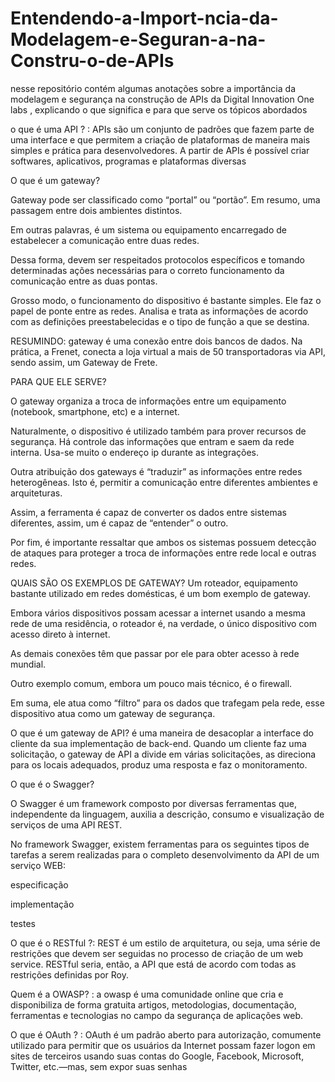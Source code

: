 # Entendendo-a-Import-ncia-da-Modelagem-e-Seguran-a-na-Constru-o-de-APIs
nesse repositório contém algumas anotações sobre a  importância da modelagem e segurança na construção de APIs da Digital Innovation One labs  , explicando o que significa e para que serve os tópicos abordados   



o que é uma API ? : APIs são um conjunto de padrões que fazem parte de uma interface e que permitem a criação de plataformas de maneira mais simples e prática para desenvolvedores. A partir de APIs é possível criar softwares, aplicativos, programas e plataformas diversas

O que é um gateway?

Gateway pode ser classificado como “portal” ou “portão”. Em resumo, uma passagem entre dois ambientes distintos.

Em outras palavras, é um sistema ou equipamento encarregado de estabelecer a comunicação entre duas redes.

Dessa forma, devem ser respeitados protocolos específicos e tomando determinadas ações necessárias para o correto funcionamento da comunicação entre as duas pontas.

Grosso modo, o funcionamento do dispositivo é bastante simples. Ele faz o papel de ponte entre as redes. Analisa e trata as informações de acordo com as definições preestabelecidas e o tipo de função a que se destina.

RESUMINDO:  gateway é uma conexão entre dois bancos de dados. Na prática, a Frenet, conecta a loja virtual a mais de 50 transportadoras via API, sendo assim, um Gateway de Frete.


PARA QUE  ELE SERVE?

O gateway  organiza a troca de informações entre um equipamento (notebook, smartphone, etc) e a internet.

Naturalmente, o dispositivo é utilizado também para prover recursos de segurança. Há controle das informações que entram e saem da rede interna. Usa-se muito o endereço ip durante as integrações.

Outra atribuição dos gateways é “traduzir” as informações entre redes heterogêneas. Isto é, permitir a comunicação entre diferentes ambientes e arquiteturas.

Assim, a ferramenta é capaz de converter os dados entre sistemas diferentes, assim, um é capaz de “entender” o outro.

Por fim, é importante ressaltar que ambos os sistemas possuem detecção de ataques para proteger a troca de informações entre rede local e outras redes.

QUAIS SÃO OS EXEMPLOS DE GATEWAY?
Um roteador, equipamento bastante utilizado em redes domésticas, é um bom exemplo de gateway.

Embora vários dispositivos possam acessar a internet usando a mesma rede de uma residência, o roteador é, na verdade, o único dispositivo com acesso direto à internet.

As demais conexões têm que passar por ele para obter acesso à rede mundial.

Outro exemplo comum, embora um pouco mais técnico, é o firewall.

Em suma, ele atua como “filtro” para os dados que trafegam pela rede, esse dispositivo atua como um gateway de segurança.




O que é um gateway de API?
 é uma maneira de desacoplar a interface do cliente da sua implementação de back-end. Quando um cliente faz uma solicitação, o gateway de API a divide em várias solicitações, as direciona para os locais adequados, produz uma resposta e faz o monitoramento.

O que é o Swagger?

O Swagger é um framework composto por diversas ferramentas que, independente da linguagem, auxilia a descrição, consumo e visualização de serviços de uma API REST. 

No framework Swagger, existem ferramentas para os seguintes tipos de tarefas a serem realizadas para o completo desenvolvimento da API de um serviço WEB: 

especificação

implementação

testes


O que é o RESTful ?:
 REST é um estilo de arquitetura, ou seja, uma série de restrições que devem ser seguidas no processo de criação de um web service. RESTful seria, então, a API que está de acordo com todas as restrições definidas por Roy.


Quem é a  OWASP? :  a owasp  é uma comunidade online que cria e disponibiliza de forma gratuita artigos, metodologias, documentação, ferramentas e tecnologias no campo da segurança de aplicações web.


  O que é OAuth ? : OAuth é um padrão aberto para autorização, comumente utilizado para permitir que os usuários da Internet possam fazer logon em sites de terceiros usando suas contas do Google, Facebook, Microsoft, Twitter, etc.—mas, sem expor suas senhas
